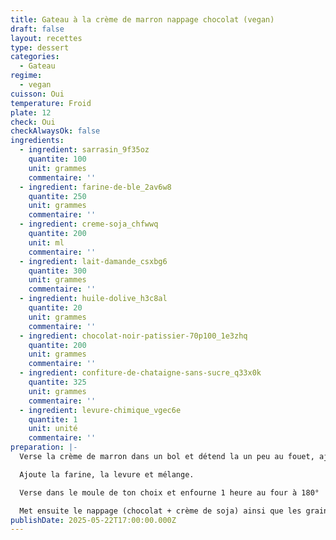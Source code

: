 ```yaml
---
title: Gateau à la crème de marron nappage chocolat (vegan)
draft: false
layout: recettes
type: dessert
categories:
  - Gateau
regime:
  - vegan
cuisson: Oui
temperature: Froid
plate: 12
check: Oui
checkAlwaysOk: false
ingredients:
  - ingredient: sarrasin_9f35oz
    quantite: 100
    unit: grammes
    commentaire: ''
  - ingredient: farine-de-ble_2av6w8
    quantite: 250
    unit: grammes
    commentaire: ''
  - ingredient: creme-soja_chfwwq
    quantite: 200
    unit: ml
    commentaire: ''
  - ingredient: lait-damande_csxbg6
    quantite: 300
    unit: grammes
    commentaire: ''
  - ingredient: huile-dolive_h3c8al
    quantite: 20
    unit: grammes
    commentaire: ''
  - ingredient: chocolat-noir-patissier-70p100_1e3zhq
    quantite: 200
    unit: grammes
    commentaire: ''
  - ingredient: confiture-de-chataigne-sans-sucre_q33x0k
    quantite: 325
    unit: grammes
    commentaire: ''
  - ingredient: levure-chimique_vgec6e
    quantite: 1
    unit: unité
    commentaire: ''
preparation: |-
  Verse la crème de marron dans un bol et détend la un peu au fouet, ajoute le lait végétal, l’huile et fouette bien.

  Ajoute la farine, la levure et mélange.

  Verse dans le moule de ton choix et enfourne 1 heure au four à 180°

  Met ensuite le nappage (chocolat + crème de soja) ainsi que les graines de sarrasin torréfiées
publishDate: 2025-05-22T17:00:00.000Z
---
```

